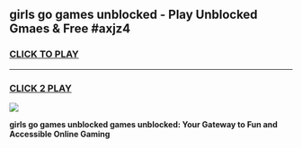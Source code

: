 
## girls go games unblocked - Play Unblocked Gmaes & Free #axjz4
<h3>
<a href="https://news.freeplayer.one?title=girls_go_games_unblocked&ref=03M">CLICK TO PLAY</a></h3>
<hr>

<h3>
<a href="https://news.freeplayer.one?title=girls_go_games_unblocked&ref=03M">CLICK 2 PLAY</a>
  
</h3>

<a href="https://news.freeplayer.one?title=girls_go_games_unblocked&ref=03M"><img src="https://clearcache.store/games.png"></a>


**girls go games unblocked games unblocked: Your Gateway to Fun and Accessible Online Gaming**
